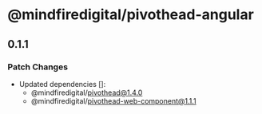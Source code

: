 # @mindfiredigital/pivothead-angular

## 0.1.1

### Patch Changes

- Updated dependencies []:
  - @mindfiredigital/pivothead@1.4.0
  - @mindfiredigital/pivothead-web-component@1.1.1
